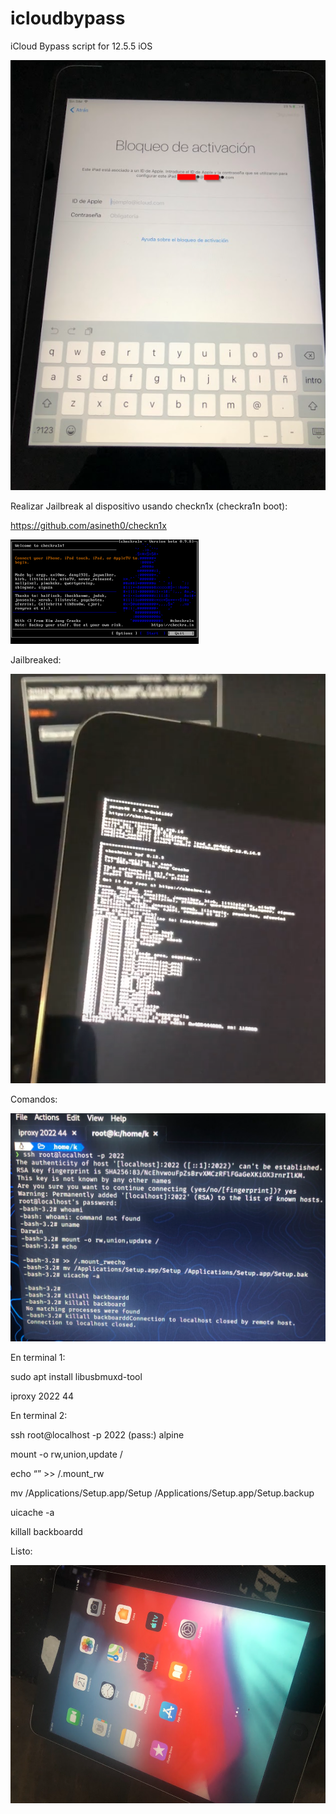 # icloudbypass
iCloud Bypass script for 12.5.5 iOS

![blocked ipad](https://raw.githubusercontent.com/pollonegro/icloudbypass/main/blocked.png)



Realizar Jailbreak al dispositivo usando checkn1x (checkra1n boot):

https://github.com/asineth0/checkn1x

![checkn1x image](https://raw.githubusercontent.com/pollonegro/icloudbypass/main/checkn1x.png)


Jailbreaked:

![jailbreak](https://raw.githubusercontent.com/pollonegro/icloudbypass/main/jailbreak.png)




Comandos:

![comandos](https://raw.githubusercontent.com/pollonegro/icloudbypass/main/commands.png)

En terminal 1:

sudo apt install libusbmuxd-tool

iproxy 2022 44


En terminal 2:

ssh root@localhost -p 2022                   (pass:) alpine

mount -o rw,union,update /

echo “” >> /.mount_rw

mv /Applications/Setup.app/Setup /Applications/Setup.app/Setup.backup

uicache -a

killall backboardd




Listo:

![free](https://raw.githubusercontent.com/pollonegro/icloudbypass/main/free.png)




